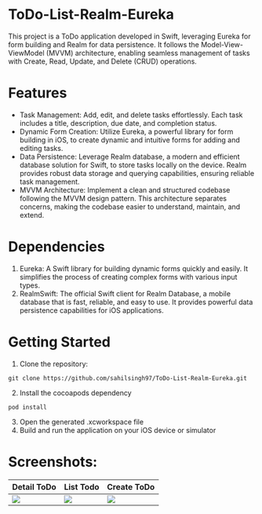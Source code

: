 # ToDo-List-Realm-Eureka
This project is a ToDo application developed in Swift, leveraging Eureka for form building and Realm for data persistence. It follows the Model-View-ViewModel (MVVM) architecture, enabling seamless management of tasks with Create, Read, Update, and Delete (CRUD) operations.

# Features
- Task Management: Add, edit, and delete tasks effortlessly. Each task includes a title, description, due date, and completion status.
- Dynamic Form Creation: Utilize Eureka, a powerful library for form building in iOS, to create dynamic and intuitive forms for adding and editing tasks.
- Data Persistence: Leverage Realm database, a modern and efficient database solution for Swift, to store tasks locally on the device. Realm provides robust data storage and querying capabilities, ensuring reliable task management.
- MVVM Architecture: Implement a clean and structured codebase following the MVVM design pattern. This architecture separates concerns, making the codebase easier to understand, maintain, and extend.

# Dependencies
1. Eureka: A Swift library for building dynamic forms quickly and easily. It simplifies the process of creating complex forms with various input types.
2. RealmSwift: The official Swift client for Realm Database, a mobile database that is fast, reliable, and easy to use. It provides powerful data persistence capabilities for iOS applications.

# Getting Started
1. Clone the repository:
  ```
  git clone https://github.com/sahilsingh97/ToDo-List-Realm-Eureka.git
  ```
2. Install the cocoapods dependency
  ```
  pod install
  ```
3. Open the generated .xcworkspace file
4. Build and run the application on your iOS device or simulator

# Screenshots:
| Detail ToDo | List Todo | Create ToDo |
| ---------- | --------- | --------- |
| <img src="https://github.com/sahilsingh97/ToDo-List-Realm-Eureka/assets/31370827/752fea1b-170f-4425-b80b-54986e8495e4"></img> | <img src="https://github.com/sahilsingh97/ToDo-List-Realm-Eureka/assets/31370827/61c78d51-d73b-48e3-9dbd-393ba6f2ddb7" /> | <img src="https://github.com/sahilsingh97/ToDo-List-Realm-Eureka/assets/31370827/e4725ec0-b619-404f-8399-1f30b7f5a659" /> |
